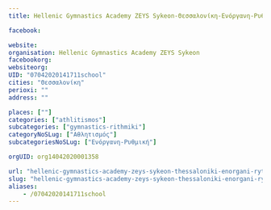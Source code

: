 ```yaml
---
title: Hellenic Gymnastics Academy ZEYS Sykeon-Θεσσαλονίκη-Ενόργανη-Ρυθμική

facebook:

website:
organisation: Hellenic Gymnastics Academy ZEYS Sykeon
facebookorg:
websiteorg:
UID: "07042020141711school"
cities: "Θεσσαλονίκη"
perioxi: ""
address: ""

places: [""]
categories: ["athlitismos"]
subcategories: ["gymnastics-rithmiki"]
categoryNoSLug: ["Αθλητισμός"]
subcategoriesNoSLug: ["Ενόργανη-Ρυθμική"]

orgUID: org14042020001358

url: "hellenic-gymnastics-academy-zeys-sykeon-thessaloniki-enorgani-rythmiki/thessaloniki//"
slug: "hellenic-gymnastics-academy-zeys-sykeon-thessaloniki-enorgani-rythmiki"
aliases:
    - /07042020141711school
---
```





